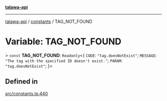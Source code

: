 [**talawa-api**](../../README.md)

***

[talawa-api](../../modules.md) / [constants](../README.md) / TAG\_NOT\_FOUND

# Variable: TAG\_NOT\_FOUND

\> `const` **TAG\_NOT\_FOUND**: `Readonly`\<\{ `CODE`: `"tag.doesNotExist"`; `MESSAGE`: `"The tag with the specified ID doesn't exist."`; `PARAM`: `"tag.doesNotExist"`; \}\>

## Defined in

[src/constants.ts:440](https://github.com/PalisadoesFoundation/talawa-api/blob/039b0f127fb8caa46d57186ab4b3bb27fe150903/src/constants.ts#L440)
